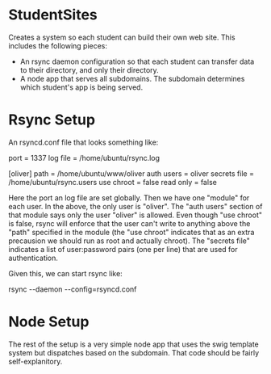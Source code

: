 StudentSites
============

Creates a system so each student can build their own web site. This includes the
following pieces:

* An rsync daemon configuration so that each student can transfer data to their
  directory, and only their directory.
* A node app that serves all subdomains. The subdomain determines which
  student's app is being served.

Rsync Setup
===========

An rsyncd.conf file that looks something like:

   port = 1337
   log file = /home/ubuntu/rsync.log

   [oliver]
   path = /home/ubuntu/www/oliver
   auth users = oliver
   secrets file = /home/ubuntu/rsync.users
   use chroot = false
   read only = false

Here the port an log file are set globally. Then we have one "module" for each
user. In the above, the only user is "oliver". The "auth users" section of that
module says only the user "oliver" is allowed. Even though "use chroot" is
false, rsync will enforce that the user can't write to anything above the "path"
specified in the module (the "use chroot" indicates that as an extra precausion
we should run as root and actually chroot). The "secrets file" indicates a list
of user:password pairs (one per line) that are used for authentication.

Given this, we can start rsync like:

   rsync --daemon --config=rsyncd.conf

Node Setup
==========

The rest of the setup is a very simple node app that uses the swig template
system but dispatches based on the subdomain. That code should be fairly
self-explanitory.
